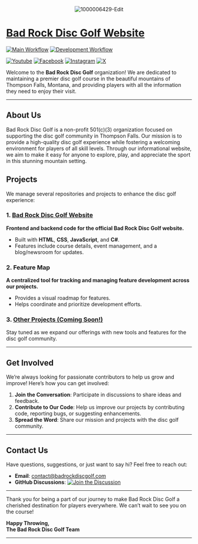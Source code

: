 <div align="center">
  <img src="https://github.com/user-attachments/assets/5a55d1dc-37b9-4c71-9f17-5691a05a3be6" alt="1000006429-Edit">
</div>

# [Bad Rock Disc Golf Website](https://badrockdg.com)
[![Main Workflow](https://github.com/Bad-Rock-Disc-Golf/BadRockDiscGolf/actions/workflows/main.yml/badge.svg)](https://github.com/Bad-Rock-Disc-Golf/BadRockDiscGolf/actions/workflows/main.yml)
[![Development Workflow](https://github.com/Bad-Rock-Disc-Golf/BadRockDiscGolf/actions/workflows/development.yml/badge.svg)](https://github.com/Bad-Rock-Disc-Golf/BadRockDiscGolf/actions/workflows/development.yml)

[![Youtube](https://img.shields.io/badge/Youtube-282828?style=for-the-badge&logo=youtube&logoColor=white)](https://www.youtube.com/@BadRockDG)
[![Facebook](https://img.shields.io/badge/Facebook-1877F2?style=for-the-badge&logo=facebook&logoColor=white)](https://facebook.com/profile.php?id=61575828504491)
[![Instagram](https://img.shields.io/badge/Instagram-E4405F?style=for-the-badge&logo=instagram&logoColor=white)](https://instagram.com/badrockdg)
[![X](https://img.shields.io/badge/X-1DA1F2?style=for-the-badge&logo=x&logoColor=white)](https://x.com/badrockdg)

Welcome to the **Bad Rock Disc Golf** organization! We are dedicated to maintaining a premier disc golf course in the beautiful mountains of Thompson Falls, Montana, and providing players with all the information they need to enjoy their visit.


---

## About Us

Bad Rock Disc Golf is a non-profit 501(c)(3) organization focused on supporting the disc golf community in Thompson Falls. Our mission is to provide a high-quality disc golf experience while fostering a welcoming environment for players of all skill levels. Through our informational website, we aim to make it easy for anyone to explore, play, and appreciate the sport in this stunning mountain setting.

## Projects

We manage several repositories and projects to enhance the disc golf experience:

### 1. [Bad Rock Disc Golf Website](https://badrockdg.com)
**Frontend and backend code for the official Bad Rock Disc Golf website.**
- Built with **HTML**, **CSS**, **JavaScript**, and **C#**.
- Features include course details, event management, and a blog/newsroom for updates.

### 2. Feature Map
**A centralized tool for tracking and managing feature development across our projects.**
- Provides a visual roadmap for features.
- Helps coordinate and prioritize development efforts.

### 3. [Other Projects (Coming Soon!)](#)
Stay tuned as we expand our offerings with new tools and features for the disc golf community.

---

## Get Involved

We’re always looking for passionate contributors to help us grow and improve! Here’s how you can get involved:

1. **Join the Conversation**: Participate in discussions to share ideas and feedback.
2. **Contribute to Our Code**: Help us improve our projects by contributing code, reporting bugs, or suggesting enhancements.
3. **Spread the Word**: Share our mission and projects with the disc golf community.

---

## Contact Us

Have questions, suggestions, or just want to say hi? Feel free to reach out:
- **Email**: [contact@badrockdiscgolf.com](mailto:contact@badrockdiscgolf.com)
- **GitHub Discussions**: [![Join the Discussion](https://img.shields.io/badge/Discussions-Join%20Now-blue?style=for-the-badge&logo=github)](https://github.com/orgs/Bad-Rock-Disc-Golf/discussions)
---

Thank you for being a part of our journey to make Bad Rock Disc Golf a cherished destination for players everywhere. We can’t wait to see you on the course!

**Happy Throwing,  
The Bad Rock Disc Golf Team**

---
